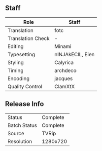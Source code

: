 ## Staff

| Role              | Staff                               |
|-------------------|-------------------------------------|
| Translation       | fotc                                |
| Translation Check | -                                   |
| Editing           | Minami                              |
| Typesetting       | nINJAkECIL, Eien                    |
| Styling           | Calyrica                            |
| Timing            | archdeco                            |
| Encoding          | jacques                             |
| Quality Control   | ClamXtX                             |

## Release Info

|              |           |
|--------------|-----------|
| Status       | Complete  |
| Batch Status | Complete  |
| Source       | TVRip     |
| Resolution   | 1280x720  |